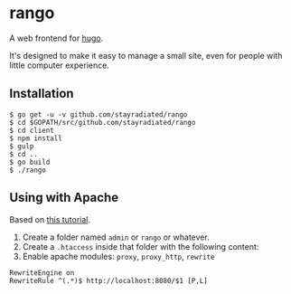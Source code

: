 rango
=====

A web frontend for [hugo](https://gohugo.io).

It's designed to make it easy to manage a small site, even for people with
little computer experience.

## Installation

```
$ go get -u -v github.com/stayradiated/rango
$ cd $GOPATH/src/github.com/stayradiated/rango
$ cd client
$ npm install
$ gulp
$ cd ..
$ go build
$ ./rango
```

## Using with Apache

Based on [this
tutorial](http://www.jeffreybolle.com/blog/run-google-go-web-apps-behind-apache).

1. Create a folder named `admin` or `rango` or whatever.
2. Create a `.htaccess` inside that folder with the following content:
3. Enable apache modules: `proxy`, `proxy_http`, `rewrite`

```
RewriteEngine on
RewriteRule ^(.*)$ http://localhost:8080/$1 [P,L]
```
